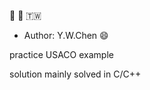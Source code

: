 :fist_oncoming: :fist_oncoming: :taiwan:
* Author: Y.W.Chen :smile: 

practice USACO example

solution mainly solved in C/C++


